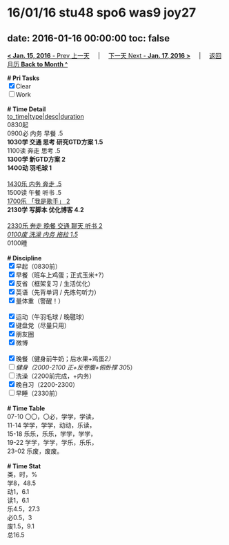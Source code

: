 # 16/01/16 stu48 spo6 was9 joy27

date: 2016-01-16 00:00:00
toc: false
---
[**< Jan. 15, 2016** - Prev 上一天](/lifelogs/2016/01/d15.md) &nbsp; &nbsp; | &nbsp; &nbsp; [下一天 Next - **Jan. 17, 2016 >**](/lifelogs/2016/01/d17.md) &nbsp; &nbsp; |  &nbsp; &nbsp; [返回月历 **Back to Month ^**](/lifelogs/2016/01/index.md)
<br/>	<div><b># Pri Tasks</b></div>	<div><input checked="true" type="checkbox"/>Clear</div>	<div><input type="checkbox"/>Work</div>	<div><br/></div>	<div><b># Time Detail</b></div>	<div><u>to_time|type|desc|duration</u></div>	<div>0830起</div>	<div>0900必 内务 早餐 .5</div>	<div><b>1030学 交通 思考 研究GTD方案 1.5</b></div>	<div>1100读 奔走 思考 .5</div>	<div><b>1300学 新GTD方案 2</b></div>	<div><b>1400动 羽毛球 1</b></div>	<div><br/></div>	<div><u>1430乐 内务 奔走 .5</u></div>	<div>1500读 午餐 听书 .5</div>	<div><u>1700乐 「我是歌手」 2</u></div>	<div><b>2130学 写脚本 优化博客 4.2</b></div>	<div><br/></div>	<div><u>2330乐 奔走 晚餐 交通 聊天 听书 2</u></div>	<div><u><i>0100废 洗澡 内务 拖拉 1.5</i></u></div>	<div>0100睡</div>	<div><br/></div>	<div><b># Discipline</b></div>	<div><input checked="true" type="checkbox"/>早起（0830前）</div>	<div><input checked="true" type="checkbox"/>早餐（班车上鸡蛋；正式玉米+?）</div>	<div><input checked="true" type="checkbox"/>反省（框架复习 / 生活优化）</div>	<div><input checked="true" type="checkbox"/>英语（先背单词 / 先炼句听力）</div>	<div><input checked="true" type="checkbox"/>量体重（警醒！）</div>	<div><br/></div>	<div><input checked="true" type="checkbox"/>运动（午羽毛球 / 晚毽球）</div>	<div><input checked="true" type="checkbox"/>键盘党（尽量只用）</div>	<div><input checked="true" type="checkbox"/>朋友圈</div>	<div><input checked="true" type="checkbox"/>微博</div>	<div><br/></div>	<div><input checked="true" type="checkbox"/>晚餐（健身前牛奶；后水果+鸡蛋*2）</div>	<div><input type="checkbox"/>健身（2000-2100 正+反卷腹+俯卧撑 30*5）</div>	<div><input type="checkbox"/>洗澡（2200前完成，+内务）</div>	<div><input checked="true" type="checkbox"/>晚自习（2200-2300）</div>	<div><input type="checkbox"/>早睡（2330前）</div>	<div><br/></div>	<div><b># Time Table</b></div>	<div>07-10 〇〇，〇必，学学，学读，</div>	<div>11-14 学学，学学，动动，乐读，</div>	<div>15-18 乐乐，乐乐，学学，学学，</div>	<div>19-22 学学，学学，学乐，乐乐，</div>	<div>23-02 乐废，废废。</div>	<div><br/></div>	<div><b># Time Stat</b></div>	<div>类，时，%</div>	<div>学8，48.5</div>	<div>动1，6.1</div>	<div>读1，6.1</div>	<div>乐4.5，27.3</div>	<div>必0.5，3</div>	<div>废1.5，9.1</div>	<div>总16.5</div>
